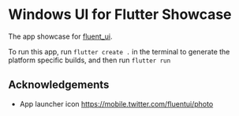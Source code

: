 # Windows UI for Flutter Showcase

The app showcase for [fluent_ui](https://pub.dev/packages/fluent_ui).

To run this app, run `flutter create .` in the terminal to generate the platform specific builds, and then run `flutter run`

## Acknowledgements

* App launcher icon
  https://mobile.twitter.com/fluentui/photo